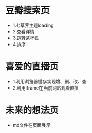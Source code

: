 # 豆瓣搜索页
- 1.七草荠主题loading
- 2.查看详情
- 3.跳转茶杯狐
- 4.排序

# 喜爱的直播页
- 1.利用浏览器缓存实现增、删、改、查
- 2.利用iframe在当前网站观看直播

# 未来的想法页
- md文件在页面展示